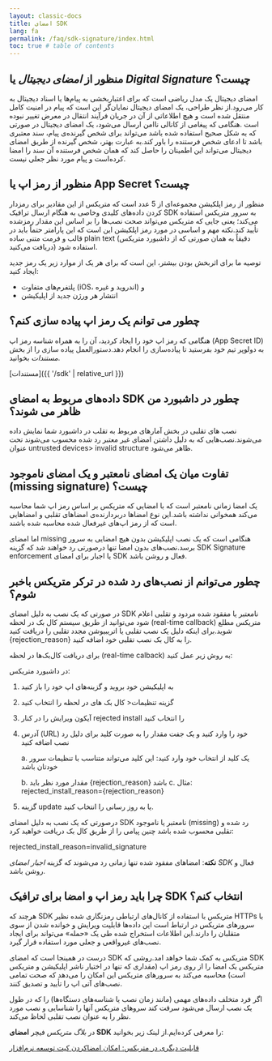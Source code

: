 ```yaml
---
layout: classic-docs
title: امضای SDK
lang: fa
permalink: /faq/sdk-signature/index.html
toc: true # table of contents
---
```


## منظور از *امضای دیجیتال* یا *Digital Signature* چیست؟

امضای دیجیتال یک مدل ریاضی است که برای اعتباربخشی به پیام‌ها یا اسناد دیجیتال به کار می‌رود.از نظر طراحی، یک امضای دیجیتال نمایان‌گر این است که پیام در امنیت کامل منتقل شده است و هیچ اطلاعاتی از آن در جریان فرآیند انتقال در معرض تغییر نبوده است .هنگامی که پیغامی از کانالی ناامن ارسال می‌شود، یک امضای دیجیتال در صورتی که به شکل صحیح استفاده شده باشد می‌تواند برای شخص گیرنده‌ی پیام، سند معتبری باشد تا ادعای شخص فرستنده را باور کند.به عبارت بهتر، شخص گیرنده از طریق امضای دیجیتال می‌تواند این اطمینان را حاصل کند که همان شخص فرستنده آن سند را امضا کرده‌است و پیام مورد نظر جعلی نیست.

## منظور از **رمز اپ** یا **App Secret** چیست؟

منظور از رمز اپلکیشن مجموعه‌ای از 5 عدد است که متریکس از این مقادیر برای رمزدار کردن داده‌های کلیدی وخاصی به هنگام ارسال ترافیک SDK به سرور متریکس استفاده می‌کند؛ یعنی جایی که متریکس می‌تواند صحت نصب‌ها را بر اساس این مقدار رمزشده تأیید کند.نکته مهم و اساسی در مورد رمز اپلکیشن این است که این پارامتر حتماً باید در قالب و فرمت متنی ساده plain text  (دقیقاً به همان صورتی که از داشبورد متریکس دریافت می‌کنید) استفاده شود.

توصیه ما برای اثربخش بودن بیشتر، این است که برای هر یک از موارد زیر یک رمز جدید ایجاد کنید:

-	پلتفرم‌های متفاوت (iOS، اندروید و غیره) و
-	انتشار هر ورژن جدید از اپلیکیشن

## چطور می توانم یک رمز اپ پیاده سازی کنم؟

هنگامی که رمز اپ خود را ایجاد کردید، آن را به همراه شناسه رمز اپ (App Secret ID) به دولوپر تیم خود بفرستید تا پیاده‌سازی را انجام دهد.دستورالعمل پیاده سازی را از بخش *مستندات* بخوانید.

[مستندات]({{ '/sdk' | relative_url }})

## داده‌های مربوط به امضای SDK چطور در داشبورد من ظاهر می شوند؟

نصب های تقلبی در بخش آمارهای مربوط به تقلب در داشبورد شما نمایش داده می‌شوند.نصب‌هایی که به دلیل داشتن امضای غیر معتبر رد شده محسوب می‌شوند تحت عنوان untrusted devices> invalid structure ظاهر می‌شود.

## تفاوت میان یک امضای نامعتبر و یک امضای ناموجود (missing signature) چیست؟

یک امضا زمانی نامعتبر است که با امضایی که متریکس بر اساس رمز اپ شما محاسبه می‌کند همخوانی نداشته باشد.این نوع امضاها دربردارنده‌ی امضاهای تقلبی و امضاهایی است که از رمز اپ‌های غیرفعال شده محاسبه شده باشند.

اما امضای missing هنگامی است که یک نصب اپلیکیشن بدون هیچ امضایی به سرور برسد.نصب‌های بدون امضا تنها درصورتی رد خواهند شد که گزینه SDK Signature enforcement یا اجبار برای امضای SDK فعال و روشن باشد.

## چطور می‌توانم از نصب‌های رد شده در ترکر متریکس باخبر شوم؟

در صورتی که یک نصب به دلیل امضای SDK نامعتبر یا مفقود شده مردود و تقلبی اعلام شود می‌توانید از طریق سیستم کال بک در لحظه (real-time callback) متریکس مطلع شوید.برای اینکه دلیل یک نصب تقلبی یا اتریبیوشن مجدد تقلبی را دریافت کنید {rejection_reason}  را به کال بک نصب تقلبی خود اضافه کنید.

برای دریافت کال‌بک‌ها در لحظه (real-time calback) به روش زیر عمل کنید:

در داشبورد متریکس:

1.	به اپلیکیشن خود بروید و گزینه‌های 
اپ خود را باز کنید

2.	گزینه تنظیمات< کال بک های در لحظه را انتخاب کنید

3.	آیکون ویرایش را در کنار rejected install  را انتخاب کنید

4.	آدرس (URL) خود را وارد کنید و یک جفت مقدار را به صورت کلید برای دلیل رد نصب اضافه کنید

    a.	یک کلید از انتخاب خود وارد کنید: این کلید می‌تواند متناسب با تنظیمات سرور خودتان باشد
    
    b.	مقدار مورد نظر باید  {rejection_reason} باشد
    c.	مثال: rejected_install_reason={rejection_reason}
    
    
    
    
    

5.	گزینه update یا به روز رسانی را انتخاب کنید.

درصورتی که یک نصب به دلیل امضای SDK نامعتبر یا ناموجود (missing) رد شده و تقلبی محسوب شده باشد چنین پیامی را از طریق کال بک دریافت خواهید کرد:

rejected_install_reason=invalid_signature

**نکته**: امضاهای مفقود شده تنها زمانی رد می‌شوند که گزینه *اجبار امضای SDK* فعال و روشن باشد.

## چرا باید رمز اپ و امضا برای ترافیک SDK انتخاب کنم؟

هرچند که SDK متریکس با استفاده از کانال‌های ارتباطی رمزنگاری شده نظیر HTTPs با سرورهای متریکس در ارتباط است این داده‌ها قابلیت ویرایش و خوانده شدن از سوی متقلبان را دارند.این اطلاعات استخراج شده طی یک «حمله»  می‌تواند برای ایجاد نصب‌های غیرواقعی و جعلی مورد استفاده قرار گیرد.

درست در همینجا است که امضای SDK متریکس به کمک شما خواهد امد.روشی که SDK متریکس یک امضا را از روی رمز اپ (مقداری که تنها در اختیار ناشر اپلیکیشن و متریکس است) محاسبه می‌کند به سرورهای متریکس این امکان را می‌دهد که صحت تمامی نصب‌های آتی اپ را تأیید و تصدیق کنند.

اگر فرد متخلف داده‌های مهمی (مانند زمان نصب یا شناسه‌های دستگاه‌ها) را که در طول یک نصب ارسال می‌شود سرقت کند سروهای متریکس آنها را شناسایی و نصب مورد نظر را به عنوان نصب تقلبی لحاظ می‌کند.

در *بلاگ متریکس* فیچر **امضای SDK** را معرفی کرده‌ایم.از لینک زیر بخوانید:

[قابلیت دیگری در متریکس: امکان امضاکردن کیت توسعه نرم‌افزار](https://blog.metrix.ir/released-sdk-signature/)

